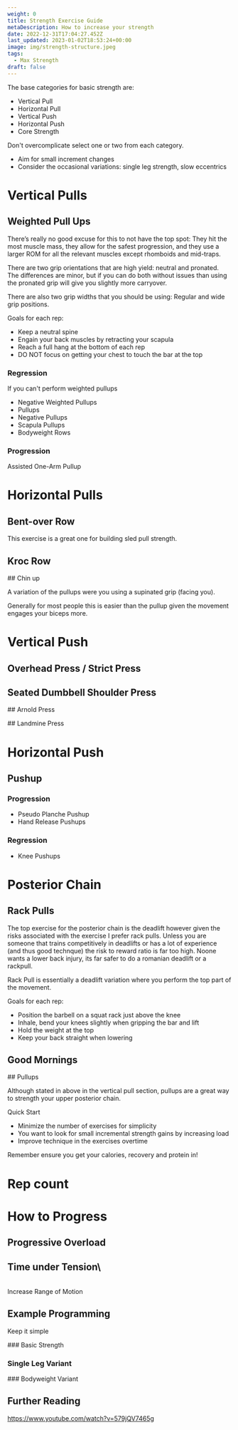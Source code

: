 ```yaml
---
weight: 0
title: Strength Exercise Guide
metaDescription: How to increase your strength
date: 2022-12-31T17:04:27.452Z
last_updated: 2023-01-02T18:53:24+00:00
image: img/strength-structure.jpeg
tags:
  - Max Strength
draft: false
---
```



The base categories for basic strength are:

* Vertical Pull
* Horizontal Pull
* Vertical Push
* Horizontal Push
* Core Strength

Don't overcomplicate select one or two from each category.

* Aim for small increment changes 
* Consider the occasional variations: single leg strength, slow eccentrics 

# Vertical Pulls

## Weighted Pull Ups

There’s really no good excuse for this to not have the top spot: They hit the most muscle mass, they allow for the safest progression, and they use a larger ROM for all the relevant muscles except rhomboids and mid-traps.

There are two grip orientations that are high yield: neutral and pronated. The differences are minor, but if you can do both without issues than using the pronated grip will give you slightly more carryover.

There are also two grip widths that you should be using: Regular and wide grip positions.

Goals for each rep:

* Keep a neutral spine
* Engain your back muscles by retracting your scapula
* Reach a full hang at the bottom of each rep
* DO NOT focus on getting your chest to touch the bar at the top

### Regression

If you can't perform weighted pullups 

* Negative Weighted Pullups
* Pullups
* Negative Pullups
* Scapula Pullups
* Bodyweight Rows

### Progression

Assisted One-Arm Pullup

# Horizontal Pulls

## Bent-over Row

This exercise is a great one for building sled pull strength.

## Kroc Row

\## Chin up

A variation of the pullups were you using a supinated grip (facing you).

Generally for most people this is easier than the pullup given the movement engages your biceps more.

# Vertical Push

## Overhead Press / Strict Press

## Seated Dumbbell Shoulder Press

\## Arnold Press

\## Landmine Press

# Horizontal Push

## Pushup

### Progression

* Pseudo Planche Pushup
* Hand Release Pushups

### Regression

* Knee Pushups

# Posterior Chain

## Rack Pulls

The top exercise for the posterior chain is the deadlift however given the risks associated with the exercise I prefer rack pulls. Unless you are someone that trains competitively in deadlifts or has a lot of experience (and thus good technque) the risk to reward ratio is far too high. Noone wants a lower back injury, its far safer to do a romanian deadlift or a rackpull.

Rack Pull is essentially a deadlift variation where you perform the top part of the movement.

Goals for each rep:

* Position the barbell on a squat rack just above the knee
* Inhale, bend your knees slightly when gripping the bar and lift
* Hold the weight at the top
* Keep your back straight when lowering

## Good Mornings

\## Pullups

Although stated in above in the vertical pull section, pullups are a great way to strength your upper posterior chain.

Quick Start

* Minimize the number of exercises for simplicity
* You want to look for small incremental strength gains by increasing load
* Improve technique in the exercises overtime

Remember ensure you get your calories, recovery and protein in!

# Rep count

# How to Progress

## Progressive Overload

## Time under Tension\
\
Increase Range of Motion

## Example Programming

Keep it simple 

\### Basic Strength

### Single Leg Variant

\### Bodyweight Variant

## Further Reading

https://www.youtube.com/watch?v=579jQV7465g